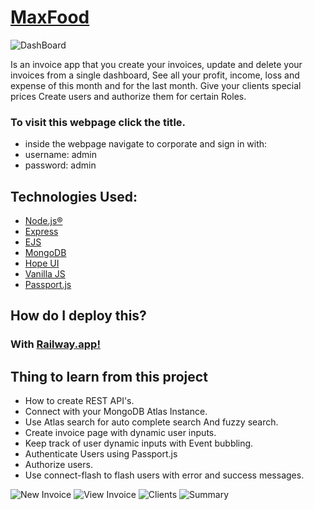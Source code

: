 # [MaxFood](https://maxfood.up.railway.app/)
![DashBoard](https://res.cloudinary.com/dddvtrxcz/image/upload/v1673520472/samples/ecommerce/Screen_Shot_2023-01-12_at_13.44.51_vwgld5.png)

Is an invoice app that you create your invoices, update and delete your invoices from a single dashboard,
See all your profit, income, loss and expense of this month and for the last month.
Give your clients special prices
Create users and authorize them for certain Roles.
### To visit this webpage click the title.
- inside the webpage navigate to corporate and sign in with:
- username: admin
- password: admin

## Technologies Used:
- [Node.js®](https://nodejs.org/en/)
- [Express](https://expressjs.com/)
- [EJS](https://ejs.co/)
- [MongoDB](https://www.mongodb.com/)
- [Hope UI](https://hopeui.iqonic.design/)
- [Vanilla JS]()
- [Passport.js](https://www.passportjs.org/)


## How do I deploy this?
### With [Railway.app!](https://railway.app/)

## Thing to learn from this project
- How to create REST API's.
- Connect with your MongoDB Atlas Instance.
- Use Atlas search for auto complete search And fuzzy search.
- Create invoice page with dynamic user inputs.
- Keep track of user dynamic inputs with Event bubbling.
- Authenticate Users using Passport.js
- Authorize users.
- Use connect-flash to flash users with error and success messages.

![New Invoice](https://res.cloudinary.com/dddvtrxcz/image/upload/v1673520472/samples/ecommerce/Screen_Shot_2023-01-12_at_13.45.43_k6bljj.png)
![View Invoice](https://res.cloudinary.com/dddvtrxcz/image/upload/v1673520472/samples/ecommerce/Screen_Shot_2023-01-12_at_13.46.37_gwcffh.png)
![Clients](https://res.cloudinary.com/dddvtrxcz/image/upload/v1673520472/samples/ecommerce/Screen_Shot_2023-01-12_at_13.45.16_itaiu9.png)
![Summary](https://res.cloudinary.com/dddvtrxcz/image/upload/v1673520472/samples/ecommerce/Screen_Shot_2023-01-12_at_13.47.08_heipsx.png)
